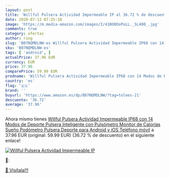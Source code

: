 ```yaml
---
layout: post
title: 'Willful Pulsera Actividad Impermeable IP al 36.72 % de descuento'
date: 2020-07-12 07:25:18
image: 'https://m.media-amazon.com/images/I/41BO0OoPoLL._SL400_.jpg'
comments: true
category: ofertas
author: ring
slug: 'B07NQMDLNW-es Willful Pulsera Actividad Impermeable IP68 con 14 Modos de...'
sku: 'B07NQMDLNW-es'
tags: [ 'android', ]
actualPrice: 37.96 EUR
currency: EUR
price: 37.96
comparePrice: 59.99 EUR
prodname: 'Willful Pulsera Actividad Impermeable IP68 con 14 Modos de Deporte Pulsera Inteligente con Pulsómetro  Monitor de Calorías  Sueño Podómetro Pulsera Deporte para Android y iOS Teléfono móvil'
country: 'es'
flag: '🇪🇸'
brand: ''
buyurl: 'https://www.amazon.es/dp/B07NQMDLNW/?tag=tolees-21'
descuento: '36.72'
average: '37.96'
---
```


Ahora mismo tienes [Willful Pulsera Actividad Impermeable IP68 con 14 Modos de Deporte Pulsera Inteligente con Pulsómetro  Monitor de Calorías  Sueño Podómetro Pulsera Deporte para Android y iOS Teléfono móvil](https://www.amazon.es/dp/B07NQMDLNW/?tag=tolees-21) a 37.96 EUR (original: 59.99 EUR) (36.72 %  de descuento) en el siguiente enlace!

[![Willful Pulsera Actividad Impermeable IP](https://m.media-amazon.com/images/I/41BO0OoPoLL._SL400_.jpg)](https://www.amazon.es/dp/B07NQMDLNW/?tag=tolees-21)

🔎:


[🛒 Visítala!!!](https://www.amazon.es/dp/B07NQMDLNW/?tag=tolees-21)
